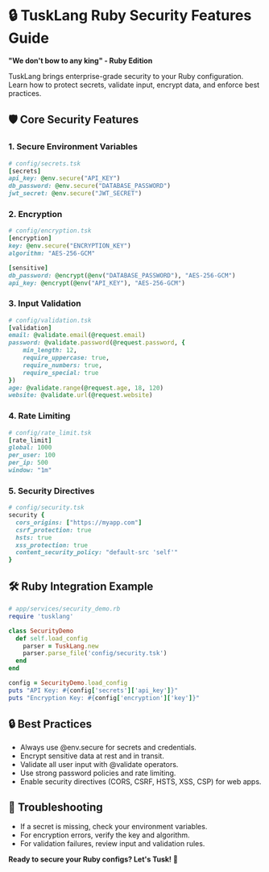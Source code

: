# 🔒 TuskLang Ruby Security Features Guide

**"We don't bow to any king" - Ruby Edition**

TuskLang brings enterprise-grade security to your Ruby configuration. Learn how to protect secrets, validate input, encrypt data, and enforce best practices.

## 🛡️ Core Security Features

### 1. Secure Environment Variables
```ruby
# config/secrets.tsk
[secrets]
api_key: @env.secure("API_KEY")
db_password: @env.secure("DATABASE_PASSWORD")
jwt_secret: @env.secure("JWT_SECRET")
```

### 2. Encryption
```ruby
# config/encryption.tsk
[encryption]
key: @env.secure("ENCRYPTION_KEY")
algorithm: "AES-256-GCM"

[sensitive]
db_password: @encrypt(@env("DATABASE_PASSWORD"), "AES-256-GCM")
api_key: @encrypt(@env("API_KEY"), "AES-256-GCM")
```

### 3. Input Validation
```ruby
# config/validation.tsk
[validation]
email: @validate.email(@request.email)
password: @validate.password(@request.password, {
    min_length: 12,
    require_uppercase: true,
    require_numbers: true,
    require_special: true
})
age: @validate.range(@request.age, 18, 120)
website: @validate.url(@request.website)
```

### 4. Rate Limiting
```ruby
# config/rate_limit.tsk
[rate_limit]
global: 1000
per_user: 100
per_ip: 500
window: "1m"
```

### 5. Security Directives
```ruby
# config/security.tsk
security {
  cors_origins: ["https://myapp.com"]
  csrf_protection: true
  hsts: true
  xss_protection: true
  content_security_policy: "default-src 'self'"
}
```

## 🛠️ Ruby Integration Example
```ruby
# app/services/security_demo.rb
require 'tusklang'

class SecurityDemo
  def self.load_config
    parser = TuskLang.new
    parser.parse_file('config/security.tsk')
  end
end

config = SecurityDemo.load_config
puts "API Key: #{config['secrets']['api_key']}"
puts "Encryption Key: #{config['encryption']['key']}"
```

## 🔒 Best Practices
- Always use @env.secure for secrets and credentials.
- Encrypt sensitive data at rest and in transit.
- Validate all user input with @validate operators.
- Use strong password policies and rate limiting.
- Enable security directives (CORS, CSRF, HSTS, XSS, CSP) for web apps.

## 🚨 Troubleshooting
- If a secret is missing, check your environment variables.
- For encryption errors, verify the key and algorithm.
- For validation failures, review input and validation rules.

**Ready to secure your Ruby configs? Let's Tusk! 🚀** 